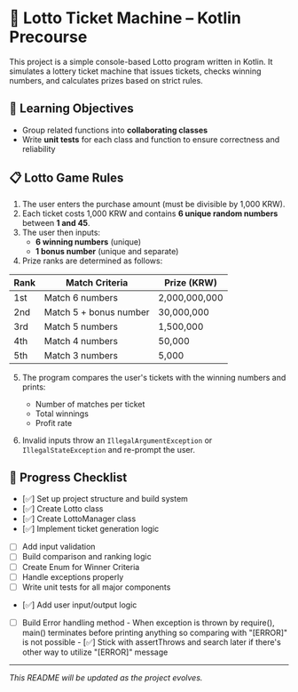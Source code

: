 # 🎰 Lotto Ticket Machine – Kotlin Precourse

This project is a simple console-based Lotto program written in Kotlin. It simulates a lottery ticket machine that issues tickets, checks winning numbers, and calculates prizes based on strict rules.

## 🧠 Learning Objectives

- Group related functions into **collaborating classes**
- Write **unit tests** for each class and function to ensure correctness and reliability

## 📋 Lotto Game Rules

1. The user enters the purchase amount (must be divisible by 1,000 KRW).
2. Each ticket costs 1,000 KRW and contains **6 unique random numbers** between **1 and 45**.
3. The user then inputs:
   - **6 winning numbers** (unique)
   - **1 bonus number** (unique and separate)
4. Prize ranks are determined as follows:

| Rank | Match Criteria                    | Prize (KRW)         |
|------|-----------------------------------|---------------------|
| 1st  | Match 6 numbers                   | 2,000,000,000       |
| 2nd  | Match 5 + bonus number            | 30,000,000          |
| 3rd  | Match 5 numbers                   | 1,500,000           |
| 4th  | Match 4 numbers                   | 50,000              |
| 5th  | Match 3 numbers                   | 5,000               |

5. The program compares the user's tickets with the winning numbers and prints:
   - Number of matches per ticket
   - Total winnings
   - Profit rate

6. Invalid inputs throw an `IllegalArgumentException` or `IllegalStateException` and re-prompt the user.

## 🚧 Progress Checklist

- [✅] Set up project structure and build system
- [✅] Create Lotto class
- [✅] Create LottoManager class
- [✅] Implement ticket generation logic
- [ ] Add input validation
- [ ] Build comparison and ranking logic
- [ ] Create Enum for Winner Criteria
- [ ] Handle exceptions properly
- [ ] Write unit tests for all major components
- [✅] Add user input/output logic
- [ ] Build Error handling method
      - When exception is thrown by require(), main() terminates before printing anything so comparing with "[ERROR]" is not possible
      - [✅] Stick with assertThrows and search later if there's other way to utilize "[ERROR]" message

---

_This README will be updated as the project evolves._
